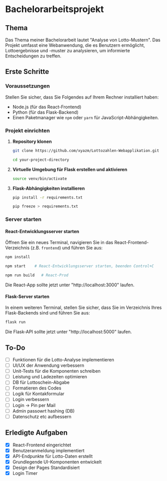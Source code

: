 # Bachelorarbeitsprojekt

## Thema
Das Thema meiner Bachelorarbeit lautet "Analyse von Lotto-Mustern". Das Projekt umfasst eine Webanwendung, die es Benutzern ermöglicht, Lottoergebnisse und -muster zu analysieren, um informierte Entscheidungen zu treffen.

## Erste Schritte

### Voraussetzungen
Stellen Sie sicher, dass Sie Folgendes auf Ihrem Rechner installiert haben:
- Node.js (für das React-Frontend)
- Python (für das Flask-Backend)
- Einen Paketmanager wie `npm` oder `yarn` für JavaScript-Abhängigkeiten.

### Projekt einrichten

1. **Repository klonen**
   ```bash
   git clone https://github.com/xyazm/Lottozahlen-Webapplikation.git
   ```
   ```bash
   cd your-project-directory
   ```

2. **Virtuelle Umgebung für Flask erstellen und aktivieren**

   ```bash
   source venv/bin/activate  
   ```

3. **Flask-Abhängigkeiten installieren**
   ```bash
   pip install -r requirements.txt 
   ```
   ```bash
   pip freeze > requirements.txt 
   ```

### Server starten

#### React-Entwicklungsserver starten
Öffnen Sie ein neues Terminal, navigieren Sie in das React-Frontend-Verzeichnis (z.B. `frontend`) und führen Sie aus:
```bash
npm install  
```
```bash
npm start    # React-Entwicklungsserver starten, beenden Control+C
```
```bash
npm run build   # React-Prod 
```

Die React-App sollte jetzt unter "http://localhost:3000" laufen.

#### Flask-Server starten
In einem weiteren Terminal, stellen Sie sicher, dass Sie im Verzeichnis Ihres Flask-Backends sind und führen Sie aus:
```bash
flask run  
```
Die Flask-API sollte jetzt unter "http://localhost:5000" laufen.

## To-Do
- [ ] Funktionen für die Lotto-Analyse implementieren
- [ ] UI/UX der Anwendung verbessern
- [ ] Unit-Tests für die Komponenten schreiben
- [ ] Leistung und Ladezeiten optimieren
- [ ] DB für Lottoschein-Abgabe
- [ ] Formatieren des Codes
- [ ] Logik für Kontakformular
- [ ] Login verbessern
- [ ] Login -> Pin per Mail
- [ ] Admin passowrt hashing (DB)
- [ ] Datenschutz etc aufbessern

## Erledigte Aufgaben
- [x] React-Frontend eingerichtet
- [x] Benutzeranmeldung implementiert
- [x] API-Endpunkte für Lotto-Daten erstellt
- [x] Grundlegende UI-Komponenten entwickelt
- [x] Design der Pages Standardisiert
- [x] Login Timer 